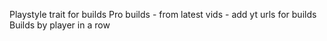 Playstyle trait for builds
Pro builds - from latest vids  - add yt urls for builds
Builds by player in a row
